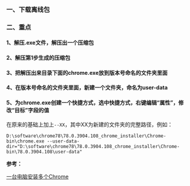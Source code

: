 ### 一、下载离线包

### 二、重点

#### 1、解压.exe文件，解压出一个压缩包

#### 2、解压第1步生成的压缩包

#### 3、把解压出来目录下面的chrome.exe放到版本号命名的文件夹里面

#### 4、在版本号命名的文件夹里面，新建一个文件夹，命名为user-data

#### 5、为chrome.exe创建一个快捷方式，选中快捷方式，右键编辑“属性”，修改“目标”字段的值

在原来的基础上加上`--XX`，其中XX为新建的文件夹的完整路径，例如：

```
D:\software\chrome78\78.0.3904.108_chrome_installer\Chrome-bin\chrome.exe --user-data-dir="D:\software\chrome78\78.0.3904.108_chrome_installer\Chrome-bin\78.0.3904.108\user-data"
```



**参考：**

[一台电脑安装多个Chrome](https://blog.csdn.net/oro99/article/details/116751952)